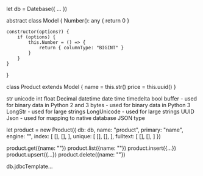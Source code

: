 let db = Datebase({
    ...
})

abstract class Model {
    Number(): any {
        return 0
    }

    constructor(options?) {
        if (options) {
            this.Number = () => {
                return { columnType: "BIGINT" }
            }
        }
    }
}

class Product extends Model {
    name = this.str()
    price = this.uuid()
}

str
unicode
int
float
Decimal
datetime
date
time
timedelta
bool
buffer - used for binary data in Python 2 and 3
bytes - used for binary data in Python 3
LongStr - used for large strings
LongUnicode - used for large strings
UUID
Json - used for mapping to native database JSON type

let product = new Product({
    db: db,
    name: "product",
    primary: "name",
    engine: "",
    index: [
        [],
        [],
    ],
    unique: [
        [],
        [],
    ],
    fulltext: [
        [],
        [],
    ]
})

product.get({name: ""})
product.list({name: ""})
product.insert({...})
product.upsert({...})
product.delete({name: ""})

db.jdbcTemplate...
